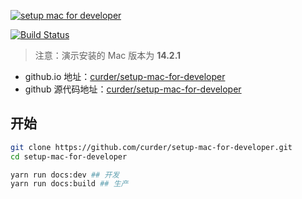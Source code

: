 [![setup mac for developer](https://user-images.githubusercontent.com/8327004/112877866-d9c8bd00-90f9-11eb-901c-e569655d8040.png "setup mac for developer")](https://curder.github.io/setup-mac-for-developer)

[![Build Status](https://github.com/curder/setup-mac-for-developer/actions/workflows/build-docs.yml/badge.svg)](https://github.com/curder/setup-mac-for-developer/actions?query=build-docs%3Amaster)

> 注意：演示安装的 Mac 版本为 **14.2.1**

- github.io 地址：[curder/setup-mac-for-developer](https://curder.github.io/setup-mac-for-developer)
- github 源代码地址：[curder/setup-mac-for-developer](https://github.com/curder/setup-mac-for-developer)

## 开始

```bash
git clone https://github.com/curder/setup-mac-for-developer.git
cd setup-mac-for-developer

yarn run docs:dev ## 开发
yarn run docs:build ## 生产
```